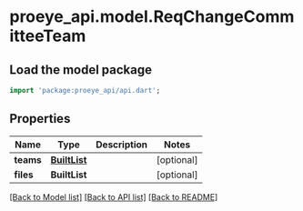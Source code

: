 # proeye_api.model.ReqChangeCommitteeTeam

## Load the model package
```dart
import 'package:proeye_api/api.dart';
```

## Properties
Name | Type | Description | Notes
------------ | ------------- | ------------- | -------------
**teams** | [**BuiltList<ReqTeamVM>**](ReqTeamVM.md) |  | [optional] 
**files** | **BuiltList<String>** |  | [optional] 

[[Back to Model list]](../README.md#documentation-for-models) [[Back to API list]](../README.md#documentation-for-api-endpoints) [[Back to README]](../README.md)


